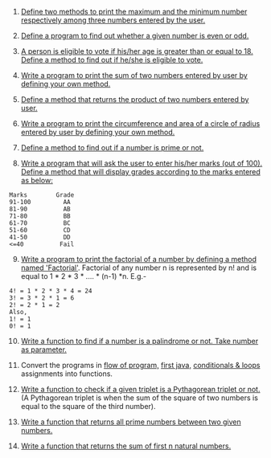 1. [Define two methods to print the maximum and the minimum number respectively among three numbers entered by the user.](https://www.java67.com/2019/05/how-to-find-largest-and-smallest-of-three-numbers-in-java.html)  

2. [Define a program to find out whether a given number is even or odd.](https://www.geeksforgeeks.org/java-program-to-check-if-a-given-integer-is-odd-or-even/)  

3. [A person is eligible to vote if his/her age is greater than or equal to 18. Define a method to find out if he/she is eligible to vote.](https://www.efaculty.in/java-programs/voting-age-program-in-java/)  

4. [Write a program to print the sum of two numbers entered by user by defining your own method.](https://code4coding.com/addition-of-two-numbers-in-java-using-method/)  

5. [Define a method that returns the product of two numbers entered by user.](https://code4coding.com/java-program-to-multiply-two-numbers-using-method/)  

6. [Write a program to print the circumference and area of a circle of radius entered by user by defining your own method.](https://beginnersbook.com/2014/01/java-program-to-calculate-area-and-circumference-of-circle/)  

7. [Define a method to find out if a number is prime or not.](https://www.geeksforgeeks.org/java-program-to-check-if-a-number-is-prime-or-not/)  

8. [Write a program that will ask the user to enter his/her marks (out of 100). Define a method that will display grades according to the marks entered as below:](https://www.techcrashcourse.com/2017/02/java-program-to-calculate-grade-of-students.html)  

```
Marks        Grade 
91-100         AA 
81-90          AB 
71-80          BB 
61-70          BC 
51-60          CD 
41-50          DD 
<=40          Fail 
```

9. [Write a program to print the factorial of a number by defining a method named 'Factorial'](https://www.javatpoint.com/factorial-program-in-java). Factorial of any number n is represented by n! and is equal to 1 * 2 * 3 * .... * (n-1) *n. E.g.-  

```
4! = 1 * 2 * 3 * 4 = 24 
3! = 3 * 2 * 1 = 6 
2! = 2 * 1 = 2 
Also, 
1! = 1 
0! = 1
```

10. [Write a function to find if a number is a palindrome or not. Take number as parameter.](https://www.geeksforgeeks.org/check-if-a-number-is-palindrome/)  

11. Convert the programs in [flow of program,](https://github.com/kunal-kushwaha/DSA-Bootcamp-Java/blob/main/assignments/01-flow-of-program.md) [first java,](https://github.com/kunal-kushwaha/DSA-Bootcamp-Java/blob/main/assignments/02-first-java.md) [conditionals & loops](https://github.com/kunal-kushwaha/DSA-Bootcamp-Java/blob/main/assignments/03-conditionals-loops.md) assignments into functions.  

12. [Write a function to check if a given triplet is a Pythagorean triplet or not.](https://www.geeksforgeeks.org/find-pythagorean-triplet-in-an-unsorted-array/) (A Pythagorean triplet is when the sum of the square of two numbers is equal to the square of the third number).  

13. [Write a function that returns all prime numbers between two given numbers.](https://www.geeksforgeeks.org/program-to-find-prime-numbers-between-given-interval/)  

14. [Write a function that returns the sum of first n natural numbers.](https://www.geeksforgeeks.org/program-find-sum-first-n-natural-numbers/)  